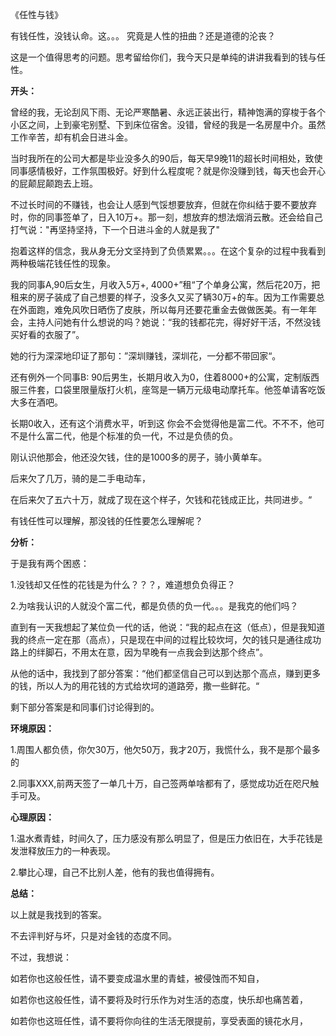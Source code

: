 《任性与钱》

 

有钱任性，没钱认命。这。。。 究竟是人性的扭曲？还是道德的沦丧？

 

这是一个值得思考的问题。思考留给你们，我今天只是单纯的讲讲我看到的钱与任性。

 

**开头：** 

 

曾经的我，无论刮风下雨、无论严寒酷暑、永远正装出行，精神饱满的穿梭于各个小区之间，上到豪宅别墅、下到床位宿舍。没错，曾经的我是一名房屋中介。虽然工作辛苦，却有机会日进斗金。

 

当时我所在的公司大都是毕业没多久的90后，每天早9晚11的超长时间相处，致使同事感情极好，工作氛围极好。好到什么程度呢？就是你没赚到钱，每天也会开心的屁颠屁颠跑去上班。

 

不过长时间的不赚钱，也会让人感到气馁想要放弃，但就在你纠结于要不要放弃时，你的同事签单了，日入10万+。那一刻，想放弃的想法烟消云散。还会给自己打气说："再坚持坚持，下一个日进斗金的人就是我了"

 

抱着这样的信念，我从身无分文坚持到了负债累累。。。在这个复杂的过程中我看到两种极端花钱任性的现象。

 

我的同事A,90后女生，月收入5万+, 4000+”租“了个单身公寓，然后花20万，把租来的房子装成了自己想要的样子，没多久又买了辆30万+的车。因为工作需要总在外面跑，难免风吹日晒伤了皮肤，所以每月还要花重金去做做医美。有一年年会，主持人问她有什么想说的吗？她说：“我的钱都花完，得好好干活，不然没钱买好看的衣服了”。

 

她的行为深深地印证了那句：”深圳赚钱，深圳花，一分都不带回家“。

 

还有例外一个同事B: 90后男生，长期月收入为0，住着8000+的公寓，定制版西服三件套，口袋里限量版打火机，座驾是一辆万元级电动摩托车。他签单请客吃饭大多在酒吧。

 

长期0收入，还有这个消费水平，听到这 你会不会觉得他是富二代。不不不，他可不是什么富二代，他是个标准的负一代，不过是负债的负。

 

刚认识他那会，他还没欠钱，住的是1000多的房子，骑小黄单车。

 

后来欠了几万，骑的是二手电动车，

 

在后来欠了五六十万，就成了现在这个样子，欠钱和花钱成正比，共同进步。“

 

有钱任性可以理解，那没钱的任性要怎么理解呢？

 

**分析：**

 

于是我有两个困惑：

 

1.没钱却又任性的花钱是为什么？？？，难道想负负得正？

 

2.为啥我认识的人就没个富二代，都是负债的负一代。。。是我克的他们吗？

 

直到有一天我想起了某位负一代的话，他说：“我的起点在这（低点），但是我知道我的终点一定在那（高点），只是现在中间的过程比较坎坷，欠的钱只是通往成功路上的绊脚石，不用太在意，因为早晚有一点我会到达那个终点”。

 

从他的话中，我找到了部分答案：“他们都坚信自己可以到达那个高点，赚到更多的钱，所以人为的用花钱的方式给坎坷的道路旁，撒一些鲜花。“

 

剩下部分答案是和同事们讨论得到的。

 

**环境原因：**

 

1.周围人都负债，你欠30万，他欠50万，我才20万，我慌什么，我不是那个最多的

 

2.同事XXX,前两天签了一单几十万，自己签两单啥都有了，感觉成功近在咫尺触手可及。

 

**心理原因：**

 

1.温水煮青蛙，时间久了，压力感没有那么明显了，但是压力依旧在，大手花钱是发泄释放压力的一种表现。

 

2.攀比心理，自己不比别人差，他有的我也值得拥有。

 

**总结：**

 

以上就是我找到的答案。

 

不去评判好与坏，只是对金钱的态度不同。

 

不过，我想说：

 

如若你也这般任性，请不要变成温水里的青蛙，被侵蚀而不知自，

 

如若你也这般任性，请不要将及时行乐作为对生活的态度，快乐却也痛苦着，

 

如若你也这班任性，请不要将你向往的生活无限提前，享受表面的镜花水月，